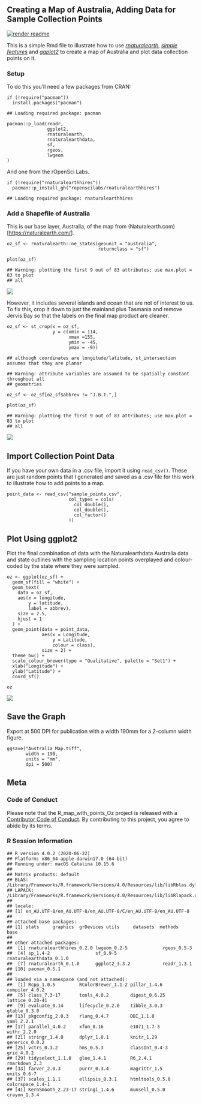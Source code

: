 
Creating a Map of Australia, Adding Data for Sample Collection Points
---------------------------------------------------------------------

[![render
readme](https://github.com/adamhsparks/R_map_with_points_Oz/workflows/render%20readme/badge.svg)](https://github.com/adamhsparks/R_map_with_points_Oz/actions?query=workflow%3A%22render+readme%22)

This is a simple Rmd file to illustrate how to use
[*rnaturalearth*](https://github.com/ropenscilabs/rnaturalearth),
[*simple
features*](https://cran.r-project.org/web/packages/sf/vignettes/sf1.html)
and [*ggplot2*](https://CRAN.R-project.org/package=ggplot2) to create a
map of Australia and plot data collection points on it.

### Setup

To do this you’ll need a few packages from CRAN:

    if (!require("pacman"))
      install.packages("pacman")

    ## Loading required package: pacman

    pacman::p_load(readr,
                   ggplot2,
                   rnaturalearth,
                   rnaturalearthdata,
                   sf,
                   rgeos,
                   lwgeom
    )

And one from the rOpenSci Labs.

    if (!require("rnaturalearthhires"))
      pacman::p_install_gh("ropenscilabs/rnaturalearthhires")

    ## Loading required package: rnaturalearthhires

### Add a Shapefile of Australia

This is our base layer, Australia, of the map from
(Naturalearth.com)\[<a href="https://naturalearth.com/" class="uri">https://naturalearth.com/</a>\].

    oz_sf <- rnaturalearth::ne_states(geounit = "australia",
                                      returnclass = "sf")

    plot(oz_sf)

    ## Warning: plotting the first 9 out of 83 attributes; use max.plot = 83 to plot
    ## all

![](README_files/figure-gfm/australia-1.png)<!-- -->

However, it includes several islands and ocean that are not of interest
to us. To fix this, crop it down to just the mainland plus Tasmania and
remove Jervis Bay so that the labels on the final map product are
cleaner.

    oz_sf <- st_crop(x = oz_sf,
                     y = c(xmin = 114,
                           xmax =155,
                           ymin = -45,
                           ymax = -9))

    ## although coordinates are longitude/latitude, st_intersection assumes that they are planar

    ## Warning: attribute variables are assumed to be spatially constant throughout all
    ## geometries

    oz_sf <- oz_sf[oz_sf$abbrev != "J.B.T.",]

    plot(oz_sf)

    ## Warning: plotting the first 9 out of 83 attributes; use max.plot = 83 to plot
    ## all

![](README_files/figure-gfm/crop_sf-1.png)<!-- -->

Import Collection Point Data
----------------------------

If you have your own data in a .csv file, import it using `read_csv()`.
These are just random points that I generated and saved as a .csv file
for this work to illustrate how to add points to a map.

    point_data <- read_csv("sample_points.csv",
                           col_types = cols(
                             col_double(),
                             col_double(),
                             col_factor()
                           ))

Plot Using ggplot2
------------------

Plot the final combination of data with the Naturalearthdata Australia
data and state outlines with the sampling location points overplayed and
colour-coded by the state where they were sampled.

    oz <- ggplot(oz_sf) +
      geom_sf(fill = "white") +
      geom_text(
        data = oz_sf,
        aes(x = longitude,
            y = latitude,
            label = abbrev),
        size = 2.5,
        hjust = 1
      ) +
      geom_point(data = point_data,
                 aes(x = Longitude,
                     y = Latitude,
                     colour = class),
                 size = 2) +
      theme_bw() +
      scale_colour_brewer(type = "Qualitative", palette = "Set1") +
      xlab("Longitude") +
      ylab("Latitude") +
      coord_sf()

    oz

![](README_files/figure-gfm/plot-1.png)<!-- -->

Save the Graph
--------------

Export at 500 DPI for publication with a width 190mm for a 2-column
width figure.

    ggsave("Australia_Map.tiff",
           width = 190,
           units = "mm",
           dpi = 500)

Meta
----

### Code of Conduct

Please note that the R\_map\_with\_points\_Oz project is released with a
[Contributor Code of
Conduct](https://contributor-covenant.org/version/2/0/CODE_OF_CONDUCT.html).
By contributing to this project, you agree to abide by its terms.

### R Session Information

    ## R version 4.0.2 (2020-06-22)
    ## Platform: x86_64-apple-darwin17.0 (64-bit)
    ## Running under: macOS Catalina 10.15.6
    ## 
    ## Matrix products: default
    ## BLAS:   /Library/Frameworks/R.framework/Versions/4.0/Resources/lib/libRblas.dylib
    ## LAPACK: /Library/Frameworks/R.framework/Versions/4.0/Resources/lib/libRlapack.dylib
    ## 
    ## locale:
    ## [1] en_AU.UTF-8/en_AU.UTF-8/en_AU.UTF-8/C/en_AU.UTF-8/en_AU.UTF-8
    ## 
    ## attached base packages:
    ## [1] stats     graphics  grDevices utils     datasets  methods   base     
    ## 
    ## other attached packages:
    ##  [1] rnaturalearthhires_0.2.0 lwgeom_0.2-5             rgeos_0.5-3             
    ##  [4] sp_1.4-2                 sf_0.9-5                 rnaturalearthdata_0.1.0 
    ##  [7] rnaturalearth_0.1.0      ggplot2_3.3.2            readr_1.3.1             
    ## [10] pacman_0.5.1            
    ## 
    ## loaded via a namespace (and not attached):
    ##  [1] Rcpp_1.0.5         RColorBrewer_1.1-2 pillar_1.4.6       compiler_4.0.2    
    ##  [5] class_7.3-17       tools_4.0.2        digest_0.6.25      lattice_0.20-41   
    ##  [9] evaluate_0.14      lifecycle_0.2.0    tibble_3.0.3       gtable_0.3.0      
    ## [13] pkgconfig_2.0.3    rlang_0.4.7        DBI_1.1.0          yaml_2.2.1        
    ## [17] parallel_4.0.2     xfun_0.16          e1071_1.7-3        withr_2.2.0       
    ## [21] stringr_1.4.0      dplyr_1.0.1        knitr_1.29         generics_0.0.2    
    ## [25] vctrs_0.3.2        hms_0.5.3          classInt_0.4-3     grid_4.0.2        
    ## [29] tidyselect_1.1.0   glue_1.4.1         R6_2.4.1           rmarkdown_2.3     
    ## [33] farver_2.0.3       purrr_0.3.4        magrittr_1.5       units_0.6-7       
    ## [37] scales_1.1.1       ellipsis_0.3.1     htmltools_0.5.0    colorspace_1.4-1  
    ## [41] KernSmooth_2.23-17 stringi_1.4.6      munsell_0.5.0      crayon_1.3.4
